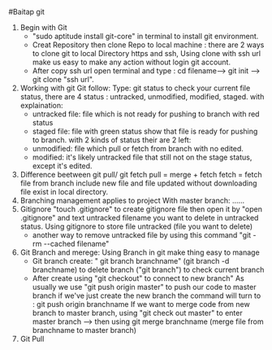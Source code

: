 #Baitap git
1. Begin with Git
	* "sudo aptitude install git-core" in terminal to install git environment.
	* Creat Repository then clone Repo to local machine : there are 2 ways to clone git to local Directory https and ssh, Using clone with ssh url make us easy to make any action without login git account.
	* After copy ssh url open terminal and type :
	cd filename--> git init --> git clone "ssh url".
2.	Working with git
	Git follow:
	Type:  git status to check your current file status, there are 4 status : untracked, unmodified, modified, staged.
	with explaination:
	* untracked file: file which is not ready for pushing to branch with red status
	* staged file: file with green status show that file is ready for pushing to branch.
	with 2 kinds of status their are 2 left: 
	* unmodified: file which pull or fetch from branch with no edited.
	* modified: it's likely untracked file that still not on the stage status, except it's edited. 
3. Difference beetween git pull/ git fetch
	pull = merge + fetch
	fetch = fetch file from branch include new file and file updated without downloading file exist in local directory.
4.	Branching management applies to project
	With master branch:
	......
5.	Gitignore
	"touch .gitignore" to create gitignore file then open it by "open .gitignore" and text untracked filename you want to delete in untracked status. 
	Using gitignore to store file untracked (file you want to delete)
	* another way to remove untracked file by using this command "git -rm --cached filename"
6. Git Branch and merege:
	Using Branch in git make thing easy to manage
	* Git branch create: " git branch branchname"
	(git branch -d branchname) to delete branch
	("git branch") to check current branch
	* After create using "git checkout" to connect to new branch"
	As usually we use "git push origin master" to push our code to master branch if we've just create the new branch the command will turn to : git push origin branchname
If we want to merge code from new branch to master branch, using "git check out master" to enter master branch --> then using git merge branchname (merge file from branchname to master branch)
7. Git Pull	



